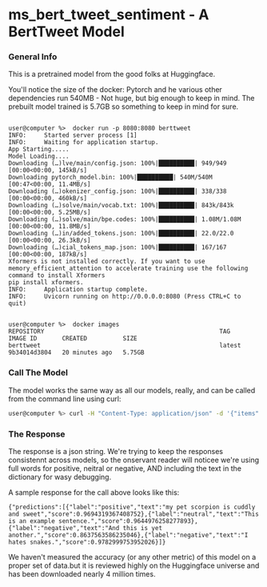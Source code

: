 
# ms_bert_tweet_sentiment - A BertTweet Model

### General Info

This is a pretrained model from the good folks at Huggingface.

You'll notice the size of the docker: Pytorch and he various other dependencies run 540MB - Not huge, but big enough to keep in mind. The prebuilt model trained is 5.7GB so something to keep in mind for sure.


```

user@computer %>  docker run -p 8080:8080 berttweet                   
INFO:     Started server process [1]
INFO:     Waiting for application startup.
App Starting.....
Model Loading....
Downloading (…)lve/main/config.json: 100%|██████████| 949/949 [00:00<00:00, 145kB/s]
Downloading pytorch_model.bin: 100%|██████████| 540M/540M [00:47<00:00, 11.4MB/s]
Downloading (…)okenizer_config.json: 100%|██████████| 338/338 [00:00<00:00, 460kB/s]
Downloading (…)solve/main/vocab.txt: 100%|██████████| 843k/843k [00:00<00:00, 5.25MB/s]
Downloading (…)solve/main/bpe.codes: 100%|██████████| 1.08M/1.08M [00:00<00:00, 11.8MB/s]
Downloading (…)in/added_tokens.json: 100%|██████████| 22.0/22.0 [00:00<00:00, 26.3kB/s]
Downloading (…)cial_tokens_map.json: 100%|██████████| 167/167 [00:00<00:00, 187kB/s]
Xformers is not installed correctly. If you want to use memory_efficient_attention to accelerate training use the following command to install Xformers
pip install xformers.
INFO:     Application startup complete.
INFO:     Uvicorn running on http://0.0.0.0:8080 (Press CTRL+C to quit)


user@computer %>  docker images
REPOSITORY                                                 TAG             IMAGE ID       CREATED          SIZE
berttweet                                                  latest          9b34014d3804   20 minutes ago   5.75GB

```

### Call The Model

The model works the same way as all our models, really, and can be called from the command line using curl:

```bash
user@computer %> curl -H "Content-Type: application/json" -d '{"items": ["my pet scorpion is cuddly and sweet", "This is an example sentence.", "And this is yet another.", "I hates snakes."]}' -X POST http://localhost:8080/predict
```

### The Response

The response is a json string. We're trying to keep the responses consistennt across models, so the onservant reader will noticee we're using full words for positive, neitral or negative, AND including the text in the dictionary for wasy debugging.


A sample response for the call above looks like this: 

```
{"predictions":[{"label":"positive","text":"my pet scorpion is cuddly and sweet","score":0.9694319367408752},{"label":"neutral","text":"This is an example sentence.","score":0.9644976258277893},{"label":"negative","text":"And this is yet another.","score":0.8637563586235046},{"label":"negative","text":"I hates snakes.","score":0.9782999753952026}]}
```


We haven't measured the accuracy (or any other metric) of this model on a proper set of data.but it is reviewed highly on the Huggingface universe and has been downloaded nearly 4 million times.

